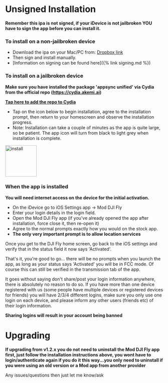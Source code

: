 # Unsigned Installation

**Remember this ipa is not signed, if your iDevice is not jailbroken YOU have to sign the app before you can install it.**



### To install on a non-jailbroken device

* Download the ipa on your Mac/PC from: [Dropbox link](https://www.dropbox.com/s/7xjs5wyyn6plk9f/Mod_DJI_Fly_v1.2.5_initial_unsig.ipa?dl=1)
* Then sign and install manually.
* [Information on signing can be found here]({% link signing.md %})

### To install on a jailbroken device

**Make sure you have installed the package 'appsync unified' via Cydia from the official repo (https://cydia.akemi.ai)**

**[Tap here to add the repo to Cydia](cydia://url/https://cydia.saurik.com/api/share#?source=https://cydia.akemi.ai/)**

* Tap on the icon below to begin installation, agree to the installation prompt, then return to your homescreen and observe the installation progress.
* Note: Installation can take a couple of minutes as the app is quite large, so be patient. The app icon will turn from black to light grey when installation is complete.

<a href="itms-services://?action=download-manifest&url=https://dl.dropbox.com/s/5tnhe1w2jxvk9kt/v1.2.5.plist" class="install"><img src="https://www3.djicdn.com/cms_uploads/download/app/icon/6/4bc58407c5cae24285672f8343882b39.png" height="100" alt="install"></a>

### When the app is installed

**You will need internet access on the device for the initial activation.**

* On the iDevice go to iOS Settings app -> Mod DJI Fly
* Enter your login details in the login field.
* Open the Mod DJI Fly app (if you've already opened the app after installation, force close it, then re-open it)
* Agree to the normal prompts exactly how you would on the stock app.
* **The only very important prompt is to allow location services**

Once you get to the DJI Fly home screen, go back to the iOS settings and verify that in the status field it now says 'Activated'.

That's it, you're good to go... there will be no prompts when you launch the app, as long as your status says 'Activated' you will be in FCC mode. Of course this can still be verified in the transmission tab of the app.

It goes without saying don't share/post your login information anywhere, there is absolutely no reason to do so.
If you have more than one device registered with us (some people have multiple devices or registered devices for friends) you will have 2/3/4 different logins, make sure you only use one login on each device, and please inform any other users (friends etc) of their login information.

**Sharing logins will result in your account being banned**

# Upgrading

**If upgrading from v1.2.x you do not need to uninstall the Mod DJI Fly app first, just follow the installation instructions above, you wont have to login/authenticate again if you do it this way...you only need to uninstall if you were using an old version or a Mod app from another provider**




Any issues/questions then just let me know/ask
